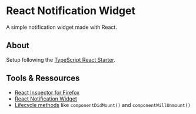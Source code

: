 # React Notification Widget

A simple notification widget made with React.

## About
Setup following the [TypeScript React Starter](https://github.com/Microsoft/TypeScript-React-Starter).

## Tools & Ressources
- [React Inspector for Firefox](https://addons.mozilla.org/en-US/firefox/addon/react-devtools/)
- [React Notification Widget](https://github.com/schiehll/react-alert)
- [Lifecycle methods](https://reactjs.org/docs/state-and-lifecycle.html) like `componentDidMount()` and `componentWillUnmount()`